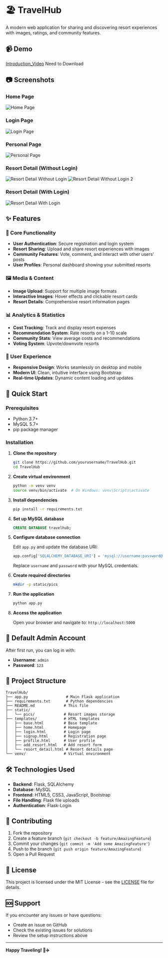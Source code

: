 # 🏖️ TravelHub

A modern web application for sharing and discovering resort experiences with images, ratings, and community features.

## 📹 Demo

<!-- Drag and drop your Introduction.mov file here when editing on GitHub -->
<!-- The video will be automatically embedded as a playable video -->
[Introduction_Video](Introduction.mov)
Need to Download

## 📷 Screenshots

### Home Page
![Home Page](project_pics/HomePage.png)

### Login Page
![Login Page](project_pics/Login.png)

### Personal Page
![Personal Page](project_pics/PersonalPage.png)

### Resort Detail (Without Login)
![Resort Detail Without Login](project_pics/ResortDetailWithoutLogin.png)
![Resort Detail Without Login 2](project_pics/ResortDetailWithoutLogin2.png)

### Resort Detail (With Login)
![Resort Detail With Login](project_pics/ResortDetailWithLogin.png)

## ✨ Features

### 🎯 Core Functionality
- **User Authentication**: Secure registration and login system
- **Resort Sharing**: Upload and share resort experiences with images
- **Community Features**: Vote, comment, and interact with other users' posts
- **User Profiles**: Personal dashboard showing your submitted resorts

### 🖼️ Media & Content
- **Image Upload**: Support for multiple image formats
- **Interactive Images**: Hover effects and clickable resort cards
- **Resort Details**: Comprehensive resort information pages

### 📊 Analytics & Statistics
- **Cost Tracking**: Track and display resort expenses
- **Recommendation System**: Rate resorts on a 1-10 scale
- **Community Stats**: View average costs and recommendations
- **Voting System**: Upvote/downvote resorts

### 🎨 User Experience
- **Responsive Design**: Works seamlessly on desktop and mobile
- **Modern UI**: Clean, intuitive interface using Bootstrap
- **Real-time Updates**: Dynamic content loading and updates

## 🚀 Quick Start

### Prerequisites
- Python 3.7+
- MySQL 5.7+
- pip package manager

### Installation

1. **Clone the repository**
   ```bash
   git clone https://github.com/yourusername/TravelHub.git
   cd TravelHub
   ```

2. **Create virtual environment**
   ```bash
   python -m venv venv
   source venv/bin/activate  # On Windows: venv\Scripts\activate
   ```

3. **Install dependencies**
   ```bash
   pip install -r requirements.txt
   ```

4. **Set up MySQL database**
   ```sql
   CREATE DATABASE travelhub;
   ```

5. **Configure database connection**
   
   Edit `app.py` and update the database URI:
   ```python
   app.config['SQLALCHEMY_DATABASE_URI'] = 'mysql://username:password@localhost/travelhub'
   ```
   Replace `username` and `password` with your MySQL credentials.

6. **Create required directories**
   ```bash
   mkdir -p static/pics
   ```

7. **Run the application**
   ```bash
   python app.py
   ```

8. **Access the application**
   
   Open your browser and navigate to: `http://localhost:5000`

## 👤 Default Admin Account

After first run, you can log in with:
- **Username**: `admin`
- **Password**: `123`

## 📁 Project Structure

```
TravelHub/
├── app.py                 # Main Flask application
├── requirements.txt       # Python dependencies
├── README.md             # This file
├── static/
│   └── pics/             # Resort images storage
├── templates/            # HTML templates
│   ├── base.html         # Base template
│   ├── home.html         # Homepage
│   ├── login.html        # Login page
│   ├── signup.html       # Registration page
│   ├── profile.html      # User profile
│   ├── add_resort.html   # Add resort form
│   └── resort_detail.html # Resort details page
└── venv/                 # Virtual environment
```

## 🛠️ Technologies Used

- **Backend**: Flask, SQLAlchemy
- **Database**: MySQL
- **Frontend**: HTML5, CSS3, JavaScript, Bootstrap
- **File Handling**: Flask file uploads
- **Authentication**: Flask-Login

## 🤝 Contributing

1. Fork the repository
2. Create a feature branch (`git checkout -b feature/AmazingFeature`)
3. Commit your changes (`git commit -m 'Add some AmazingFeature'`)
4. Push to the branch (`git push origin feature/AmazingFeature`)
5. Open a Pull Request

## 📝 License

This project is licensed under the MIT License - see the [LICENSE](LICENSE) file for details.

## 🆘 Support

If you encounter any issues or have questions:
- Create an issue on GitHub
- Check the existing issues for solutions
- Review the setup instructions above

---

**Happy Traveling! 🌴✈️** 